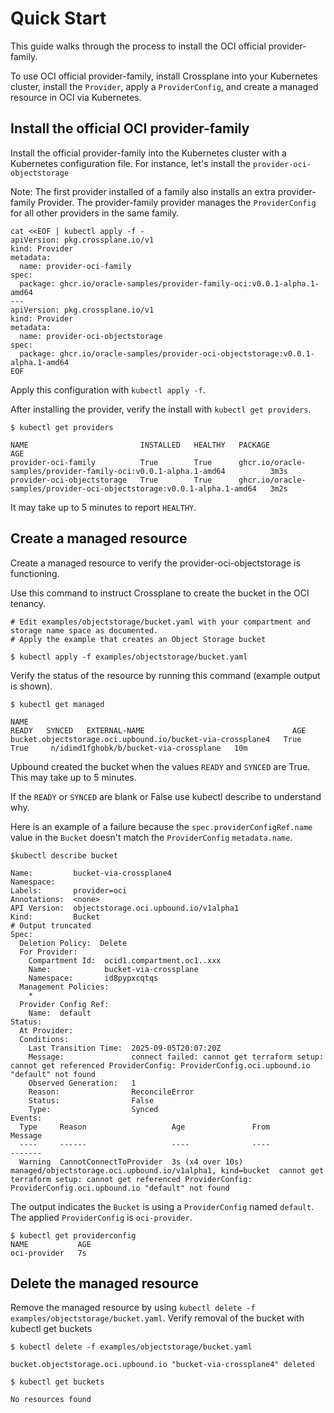 # Quick Start

This guide walks through the process to install the OCI official provider-family.

To use OCI official provider-family, install Crossplane into your Kubernetes cluster, install the `Provider`, apply a `ProviderConfig`, and create a managed resource in OCI via Kubernetes.

## Install the official OCI provider-family
Install the official provider-family into the Kubernetes cluster with a Kubernetes configuration file. For instance, let's install the `provider-oci-objectstorage`

Note: The first provider installed of a family also installs an extra provider-family Provider. The provider-family provider manages the `ProviderConfig` for all other providers in the same family.

```
cat <<EOF | kubectl apply -f -
apiVersion: pkg.crossplane.io/v1
kind: Provider
metadata:
  name: provider-oci-family
spec:
  package: ghcr.io/oracle-samples/provider-family-oci:v0.0.1-alpha.1-amd64
---
apiVersion: pkg.crossplane.io/v1
kind: Provider
metadata:
  name: provider-oci-objectstorage
spec:
  package: ghcr.io/oracle-samples/provider-oci-objectstorage:v0.0.1-alpha.1-amd64
EOF
```

Apply this configuration with `kubectl apply -f`.

After installing the provider, verify the install with `kubectl get providers`.

```
$ kubectl get providers         

NAME                         INSTALLED   HEALTHY   PACKAGE                                                                  AGE
provider-oci-family          True        True      ghcr.io/oracle-samples/provider-family-oci:v0.0.1-alpha.1-amd64          3m3s
provider-oci-objectstorage   True        True      ghcr.io/oracle-samples/provider-oci-objectstorage:v0.0.1-alpha.1-amd64   3m2s
```

It may take up to 5 minutes to report `HEALTHY`.

## Create a managed resource

Create a managed resource to verify the provider-oci-objectstorage is functioning.

Use this command to instruct Crossplane to create the bucket in the OCI tenancy.

```shell
# Edit examples/objectstorage/bucket.yaml with your compartment and storage name space as documented.
# Apply the example that creates an Object Storage bucket

$ kubectl apply -f examples/objectstorage/bucket.yaml
```

Verify the status of the resource by running this command (example output is shown).
```shell
$ kubectl get managed

NAME                                                                             READY   SYNCED   EXTERNAL-NAME                                 AGE
bucket.objectstorage.oci.upbound.io/bucket-via-crossplane4   True    True     n/idimd1fghobk/b/bucket-via-crossplane   10m
```
Upbound created the bucket when the values `READY` and `SYNCED` are True. This may take up to 5 minutes.

If the `READY` or `SYNCED` are blank or False use kubectl describe to understand why.

Here is an example of a failure because the `spec.providerConfigRef.name` value in the `Bucket` doesn't match the `ProviderConfig` `metadata.name`.

```
$kubectl describe bucket

Name:         bucket-via-crossplane4
Namespace:    
Labels:       provider=oci
Annotations:  <none>
API Version:  objectstorage.oci.upbound.io/v1alpha1
Kind:         Bucket
# Output truncated
Spec:
  Deletion Policy:  Delete
  For Provider:
    Compartment Id:  ocid1.compartment.oc1..xxx
    Name:            bucket-via-crossplane
    Namespace:       id8pypxcqtqs
  Management Policies:
    *
  Provider Config Ref:
    Name:  default
Status:
  At Provider:
  Conditions:
    Last Transition Time:  2025-09-05T20:07:20Z
    Message:               connect failed: cannot get terraform setup: cannot get referenced ProviderConfig: ProviderConfig.oci.upbound.io "default" not found
    Observed Generation:   1
    Reason:                ReconcileError
    Status:                False
    Type:                  Synced
Events:
  Type     Reason                   Age               From                                                        Message
  ----     ------                   ----              ----                                                        -------
  Warning  CannotConnectToProvider  3s (x4 over 10s)  managed/objectstorage.oci.upbound.io/v1alpha1, kind=bucket  cannot get terraform setup: cannot get referenced ProviderConfig: ProviderConfig.oci.upbound.io "default" not found
```

The output indicates the `Bucket` is using a `ProviderConfig` named `default`. The applied `ProviderConfig` is `oci-provider`.

```
$ kubectl get providerconfig
NAME           AGE
oci-provider   7s
```

## Delete the managed resource

Remove the managed resource by using `kubectl delete -f examples/objectstorage/bucket.yaml`. Verify removal of the bucket with kubectl get buckets

```
$ kubectl delete -f examples/objectstorage/bucket.yaml

bucket.objectstorage.oci.upbound.io "bucket-via-crossplane4" deleted
```

```
$ kubectl get buckets

No resources found
```